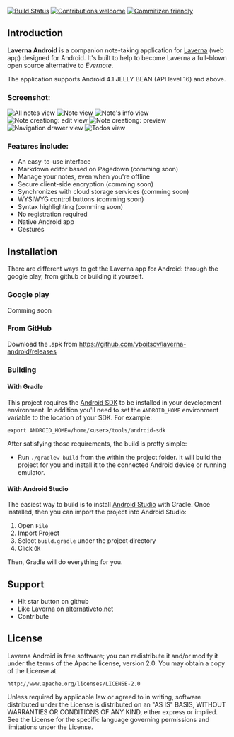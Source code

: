 [![Build Status](https://travis-ci.org/aint/laverna-android.svg?branch=develop)](https://travis-ci.org/aint/laverna-android)
[![Contributions welcome](https://img.shields.io/badge/contributions-welcome-brightgreen.svg?style=flat)](https://github.com/vboitsov/laverna-android/issues) [![Commitizen friendly](https://img.shields.io/badge/commitizen-friendly-brightgreen.svg)](http://commitizen.github.io/cz-cli/)


## Introduction

**Laverna Android** is a companion note-taking application for [Laverna](https://github.com/Laverna/laverna) (web app) designed for Android. It's built to help to become Laverna a full-blown open source alternative to _Evernote_.

The application supports Android 4.1 JELLY BEAN (API level 16) and above.

### Screenshot:

![All notes view](screenshots/1-all-notes.png "All notes view")
![Note view](screenshots/2-note-view.png "Note view")
![Note's info view](screenshots/3-note-info.png "Note's info view")
![Note creationg: edit view](screenshots/4-create-note-edit-view.png "Note creationg: edit view")
![Note creationg: preview](screenshots/5-create-note-preview.png "Note creationg: preview")
![Navigation drawer view](screenshots/6-drawer-menu.png "Navigation drawer view")
![Todos view](screenshots/7-todos-view.png "Todos view")


### Features include:
- An easy-to-use interface
- Markdown editor based on Pagedown (comming soon)
- Manage your notes, even when you're offline
- Secure client-side encryption (comming soon)
- Synchronizes with cloud storage services (comming soon)
- WYSIWYG control buttons (comming soon)
- Syntax highlighting (comming soon)
- No registration required
- Native Android app
- Gestures

## Installation

There are different ways to get the Laverna app for Android: through the google play, from github or building it yourself.

### Google play

Comming soon

### From GitHub
Download the .apk from https://github.com/vboitsov/laverna-android/releases

### Building

#### With Gradle

This project requires the [Android SDK](http://developer.android.com/sdk/index.html) to be installed in your development environment. In addition you'll need to set the `ANDROID_HOME` environment variable to the location of your SDK. For example:

`export ANDROID_HOME=/home/<user>/tools/android-sdk`

After satisfying those requirements, the build is pretty simple:

- Run `./gradlew build` from the within the project folder. It will build the project for you and install it to the connected Android device or running emulator.

#### With Android Studio

The easiest way to build is to install [Android Studio](https://developer.android.com/sdk/index.html) with Gradle. Once installed, then you can import the project into Android Studio:

1. Open `File`
2. Import Project
3. Select `build.gradle` under the project directory
4. Click `OK`

Then, Gradle will do everything for you.

## Support

- Hit star button on github
- Like Laverna on [alternativeto.net](http://alternativeto.net/software/laverna/)
- Contribute


## License

Laverna Android is free software; you can redistribute it and/or modify it under the terms of the Apache license, version 2.0. You may obtain a copy of the License at

`http://www.apache.org/licenses/LICENSE-2.0`

Unless required by applicable law or agreed to in writing, software distributed under the License is distributed on an "AS IS" BASIS, WITHOUT WARRANTIES OR CONDITIONS OF ANY KIND, either express or implied. See the License for the specific language governing permissions and limitations under the License.


